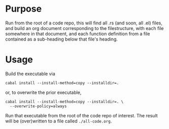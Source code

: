 # Purpose

Run from the root of a code repo,
this will find all .rs (and soon, all .el) files,
and build an org document corresponding to the filestructure,
with each file somewhere in that document,
and each function definition from a file
contained as a sub-heading below that file's heading.

# Usage

Build the executable via
```
cabal install --install-method=copy --installdir=.
```
or, to overwrite the prior executable,
```
cabal install --install-method=copy --installdir=. \
  --overwrite-policy=always
```

Run that executable from the root of the code repo of interest. The result will be (over)written to a file called `./all-code.org`.
